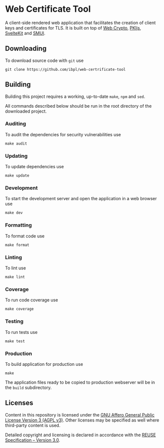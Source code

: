 <!--
SPDX-License-Identifier: AGPL-3.0-only
SPDX-FileCopyrightText: 2024 Informatyka Boguslawski sp. z o.o. sp.k. <https://www.ib.pl>
-->

# Web Certificate Tool

A client-side rendered web application that facilitates the creation of client keys and certificates for TLS. It is built on top of [Web Crypto](https://en.wikipedia.org/wiki/Web_Cryptography_API), [PKIjs](https://pkijs.org/), [SvelteKit](https://kit.svelte.dev/) and [SMUI](https://sveltematerialui.com/).

## Downloading

To download source code with `git` use

```
git clone https://github.com/ibpl/web-certrificate-tool
```

## Building

Building this project requires a working, up-to-date `make`, `npm` and `sed`.

All commands described below should be run in the root directory of the downloaded project.

### Auditing

To audit the dependencies for security vulnerabilities use

```
make audit
```

### Updating

To update dependencies use

```
make update
```

### Development

To start the development server and open the application in a web browser use

```
make dev
```

### Formatting

To format code use

```
make format
```

### Linting

To lint use

```
make lint
```

### Coverage

To run code coverage use

```
make coverage
```

### Testing

To run tests use

```
make test
```

### Production

To build application for production use

```
make
```

The application files ready to be copied to production webserver will be in the `build` subdirectory.

## Licenses

Content in this repository is licensed under the [GNU Affero General Public License Version 3 (AGPL v3)](LICENSES/AGPL-3.0-only.txt). Other licenses may be specified as well where third-party content is used.

Detailed copyright and licensing is declared in accordance with the [REUSE Specification – Version 3.0](https://reuse.software/spec/).
